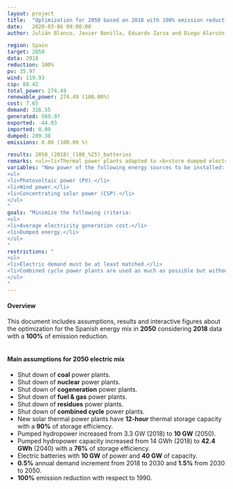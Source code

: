 ```yaml
---
layout: project
title:  "Optimization for 2050 based on 2018 with 100% emission reduction"
date:   2020-03-06 09:00:00
author: Julián Blanco, Javier Bonilla, Eduardo Zarza and Diego Alarcón

region: Spain
target: 2050
data: 2018
reduction: 100%
pv: 35.97
wind: 119.93
csp: 88.42
total_power: 274.49
renewable_power: 274.49 (100.00%)
cost: 7.65
demand: 316.55
generated: 569.97
exported: -44.03
imported: 0.00
dumped: 209.38
emissions: 0.00 (100.00 %)

results: 2050_(2018)_(100_%25)_batteries
remarks: <ul><li>Thermal power plants adapted to <b>store dumped electricity</b>.</li></ul>
variables: "New power of the following energy sources to be installed:
<ul>
<li>Photovoltaic power (PV).</li>
<li>Wind power.</li>
<li>Concentrating solar power (CSP).</li>
</ul>
"
goals: "Minimize the following criteria:
<ul>
<li>Average electricity generation cost.</li>
<li>Dumped energy.</li>
</ul>
"
restrictions: "
<ul>
<li>Electric demand must be at least matched.</li>
<li>Combined cycle power plants are used as much as possible but without exceeding the maximum allowed CO<sub>2</sub> emissions.</li>
</ul>
"
---
```

#### Overview
This document includes assumptions, results and interactive figures about the optimization for the Spanish energy mix in **2050** considering **2018** data with a **100%** of emission reduction.
<br>
<br>
#### Main assumptions for 2050 electric mix
- Shut down of **coal** power plants.
- Shut down of **nuclear** power plants.
- Shut down of **cogeneration** power plants.
- Shut down of **fuel & gas** power plants.
- Shut down of **residues** power plants.
- Shut down of **combined cycle** power plants.
- New solar thermal power plants have **12-hour** thermal storage capacity with a **90%** of storage efficiency.
- Pumped hydropower increased from 3.3 GW (2018) to **10 GW** (2050).
- Pumped hydropower capacity increased from 14 GWh (2018) to **42.4 GWh** (2040) with a **76%** of storage efficiency.
- Electric batteries with **10 GW** of power and **40 GW** of capacity.
- **0.5%** annual demand increment from 2018 to 2030 and **1.5%** from 2030 to 2050.
- **100%** emission reduction with respect to 1990.
<br>
<br>

